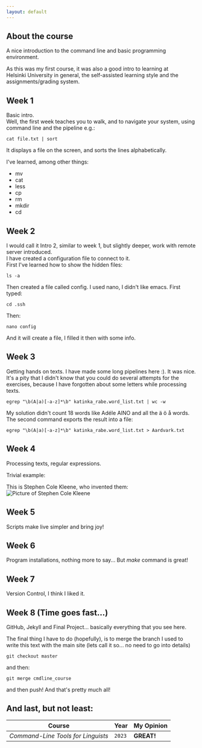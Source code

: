 ```yaml
---
layout: default
---
```


## About the course
A nice introduction to the command line and basic programming environment.  
   
As this was my first course, it was also a good intro to learning at Helsinki University in general, the self-assisted learning style and the assignments/grading system.

## Week 1
Basic intro.  
Well, the first week teaches you to walk, and to navigate your system, using command line and the pipeline e.g.:  

```
cat file.txt | sort
```
It displays a file on the screen, and sorts the lines alphabetically.

I've learned, among other things:
* mv 
* cat 
* less 
* cp 
* rm 
* mkdir 
* cd

## Week 2
I would call it Intro 2, similar to week 1, but slightly deeper, work with remote server introduced.  
I have created a configuration file to connect to it.  
First I've learned how to show the hidden files:
```
ls -a
```
Then created a file called config. I used nano, I didn't like emacs. First typed:
```
cd .ssh   
```
Then:
```
nano config 
```
And it will create a file, I filled it then with some info.

## Week 3
Getting hands on texts. I have made some long pipelines here :). It was nice. It's a pity that I didn't know that you could do several attempts for the exercises, because I have forgotten about some letters while processing texts.
```
egrep "\b(A|a)[-a-z]*\b" katinka_rabe.word_list.txt | wc -w
```
My solution didn't count 18 words like Adéle AINO and all the ä ö å words. The second command exports the result into a file:
```
egrep "\b(A|a)[-a-z]*\b" katinka_rabe.word_list.txt > Aardvark.txt
```

## Week 4
Processing texts, regular expressions.

Trivial example:



This is Stephen Cole Kleene, who invented them:  
![Picture of Stephen Cole Kleene](https://upload.wikimedia.org/wikipedia/commons/1/1c/Kleene.jpg)  

## Week 5
Scripts make live simpler and bring joy!

## Week 6
Program installations, nothing more to say... But _make_ command is great!

## Week 7
Version Control, I think I liked it.

## Week 8 (Time goes fast...)
GitHub, Jekyll and Final Project... basically everything that you see here.

The final thing I have to do (hopefully), is to merge the branch I used to write this text with the main site (lets call it so... no need to go into details)
```
git checkout master
```
and then:
```
git merge cmdline_course
```
and then push! And that's pretty much all!

## And last, but not least:

Course | Year | My Opinion
--- | --- | ---
*Command-Line Tools for Linguists* | `2023` | **GREAT!**




